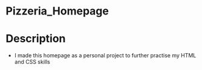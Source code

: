 # Pizzeria_Homepage
# Description
+ I made this homepage as a personal project to further practise my HTML and CSS skills
